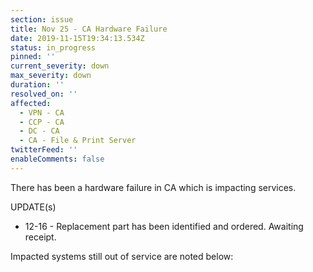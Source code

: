 ```yaml
---
section: issue
title: Nov 25 - CA Hardware Failure
date: 2019-11-15T19:34:13.534Z
status: in_progress
pinned: ''
current_severity: down
max_severity: down
duration: ''
resolved_on: ''
affected:
  - VPN - CA
  - CCP - CA
  - DC - CA
  - CA - File & Print Server
twitterFeed: ''
enableComments: false
---
```

There has been a hardware failure in CA which is impacting services.<br>

UPDATE(s)

* 12-16 - Replacement part has been identified and ordered.  Awaiting receipt.

Impacted systems still out of service are noted below:
